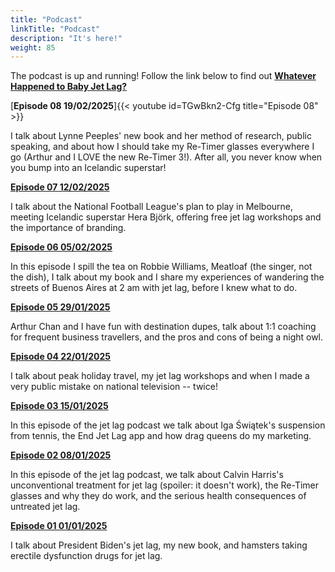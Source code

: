 ```yaml
---
title: "Podcast"
linkTitle: "Podcast"
description: "It's here!"
weight: 85
---
```


The podcast is up and running! Follow the link below to find out [**Whatever Happened to Baby Jet Lag?**](https://www.youtube.com/playlist?list=PL5qLroVCqm8iM8A0YjjyMmS6r_5Gmb67J)


[**Episode 08 19/02/2025**]{{< youtube id=TGwBkn2-Cfg title="Episode 08" >}}

I talk about Lynne Peeples' new book and her method of research, public speaking, and about how I should take my Re-Timer glasses everywhere I go (Arthur and I LOVE the new Re-Timer 3!). After all, you never know when you bump into an Icelandic superstar!


[**Episode 07 12/02/2025**](https://www.youtube.com/watch?v=PPUhCaq-D8A&list=PL5qLroVCqm8iM8A0YjjyMmS6r_5Gmb67J)

I talk about the National Football League's plan to play in Melbourne, meeting Icelandic superstar Hera Björk, offering free jet lag workshops and the importance of branding.


[**Episode 06 05/02/2025**](https://www.youtube.com/watch?v=Ky5Wf99lpMo&list=PL5qLroVCqm8iM8A0YjjyMmS6r_5Gmb67J)

In this episode I spill the tea on Robbie Williams, Meatloaf (the singer, not the dish), I talk about my book and I share my experiences of wandering the streets of Buenos Aires at 2 am with jet lag, before I knew what to do.


[**Episode 05 29/01/2025**](https://www.youtube.com/watch?v=WLMSX5hYKOM&list=PL5qLroVCqm8iM8A0YjjyMmS6r_5Gmb67J)

Arthur Chan and I have fun with destination dupes, talk about 1:1 coaching for frequent business travellers, and the pros and cons of being a night owl.


[**Episode 04 22/01/2025**](https://www.youtube.com/watch?v=zwcYqDX34S8&list=PL5qLroVCqm8iM8A0YjjyMmS6r_5Gmb67J)

I talk about peak holiday travel, my jet lag workshops and when I made a very public mistake on national television -- twice!


[**Episode 03 15/01/2025**](https://www.youtube.com/watch?v=FckcscQ67Is&list=PL5qLroVCqm8iM8A0YjjyMmS6r_5Gmb67J)

In this episode of the jet lag podcast we talk about Iga Świątek's suspension from tennis, the End Jet Lag app and how drag queens do my marketing.


[**Episode 02 08/01/2025**](https://www.youtube.com/watch?v=F12fvgBoHmQ&list=PL5qLroVCqm8iM8A0YjjyMmS6r_5Gmb67J)

In this episode of the jet lag podcast, we talk about Calvin Harris's unconventional treatment for jet lag (spoiler: it doesn't work), the Re-Timer glasses and why they do work, and the serious health consequences of untreated jet lag.


[**Episode 01 01/01/2025**](https://www.youtube.com/watch?v=TOGWEQz2iPE&list=PL5qLroVCqm8iM8A0YjjyMmS6r_5Gmb67J)

I talk about President Biden's jet lag, my new book, and hamsters taking erectile dysfunction drugs for jet lag.

